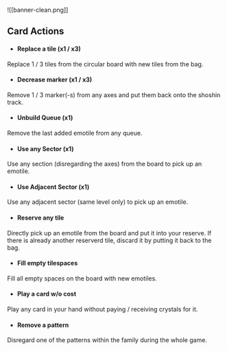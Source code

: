 ![[banner-clean.png]]
## Card Actions

- #### Replace a tile (x1 / x3)
Replace 1 / 3 tiles from the circular board with new tiles from the bag.
- #### Decrease marker (x1 / x3)
Remove 1 / 3 marker(-s) from any axes and put them back onto the shoshin track.
- #### Unbuild Queue (x1)
Remove the last added emotile from any queue.
- #### Use any Sector (x1)
Use any section (disregarding the axes) from the board to pick up an emotile. 
- #### Use Adjacent Sector (x1)
Use any adjacent sector (same level only) to pick up an emotile.
- #### Reserve any tile
Directly pick up an emotile from the board and put it into your reserve. If there is already another reserverd tile, discard it by putting it back to the bag. 
- #### Fill empty tilespaces
Fill all empty spaces on the board with new emotiles.
- #### Play a card w/o cost
Play any card in your hand without paying / receiving crystals for it.
- #### Remove a pattern
Disregard one of the patterns within the family during the whole game.